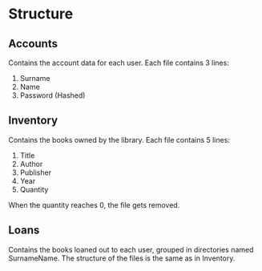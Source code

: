 # Structure

## Accounts

Contains the account data for each user. Each file contains 3 lines:

1. Surname
2. Name
3. Password (Hashed)

## Inventory

Contains the books owned by the library. Each file contains 5 lines:

1. Title
2. Author
3. Publisher
4. Year
5. Quantity

When the quantity reaches 0, the file gets removed.

## Loans

Contains the books loaned out to each user, grouped in directories named SurnameName. The structure of the files is the same as in Inventory.
